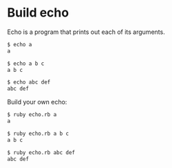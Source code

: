 # Build echo

Echo is a program that prints out each of its arguments.

```sh
$ echo a
a

$ echo a b c
a b c

$ echo abc def
abc def
```

Build your own echo:

```sh
$ ruby echo.rb a
a

$ ruby echo.rb a b c
a b c

$ ruby echo.rb abc def
abc def
```
